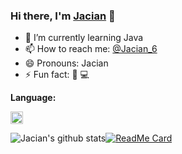 ### Hi there, I'm [Jacian](https://blog.jacian.com) 👋

- 🌱 I’m currently learning Java
- 📫 How to reach me: [@Jacian_6](https://t.me/jacian_6)
- 😄 Pronouns: Jacian
- ⚡ Fun fact: 🎵 💻

**Language:**  

<code><img height="20" src="https://img.jacian.com/FpO_mt3xbgxjH6NZQF3ml62pqONu"></code>



![Jacian's github stats](https://github-readme-stats.vercel.app/api?username=jacianliu&show_icons=true&)[![ReadMe Card](https://github-readme-stats.vercel.app/api/pin/?username=jacianliu&repo=blog-source)](https://github.com/jacianliu/blog-source)



### 

<!--[![Top Langs](https://github-readme-stats.vercel.app/api/top-langs/?username=jacianliu&hide=html,javascript)](https://github.com/anuraghazra/github-readme-stats)-->

